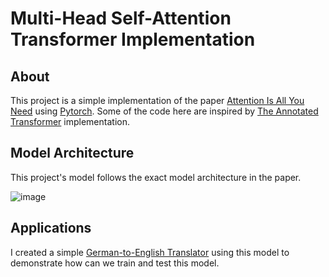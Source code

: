 # Multi-Head Self-Attention Transformer Implementation

## About
This project is a simple implementation of the paper [Attention Is All You Need](https://arxiv.org/abs/1706.03762) using [Pytorch](https://pytorch.org/). 
Some of the code here are inspired by [The Annotated Transformer](https://nlp.seas.harvard.edu/annotated-transformer/) implementation.

## Model Architecture
This project's model follows the exact model architecture in the paper.

![image](https://github.com/lloydaxeph/multi_head_attention_transformer/assets/158691653/7c382a8d-e123-41e6-aef1-aadbe919ac21)

## Applications
I created a simple [German-to-English Translator](https://github.com/lloydaxeph/german_english_translator) using this model to demonstrate how can we train and test this model. 
